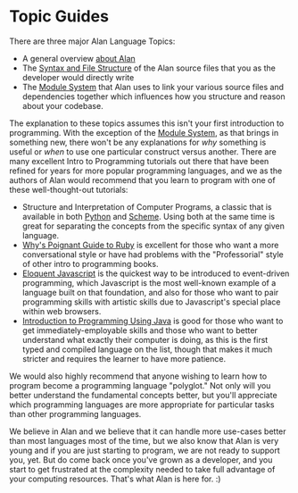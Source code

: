 # Topic Guides

There are three major Alan Language Topics: 

- A general overview [about Alan](./about-alan.md)
- The [Syntax and File Structure](./file_structure.md) of the Alan source files that you as the developer would directly write
- The [Module System](./modules.md) that Alan uses to link your various source files and dependencies together which influences how you structure and reason about your codebase.

The explanation to these topics assumes this isn't your first introduction to programming. With the exception of the [Module System](./modules.md), as that brings in something new, there won't be any explanations for *why* something is useful or *when* to use one particular construct versus another. There are many excellent Intro to Programming tutorials out there that have been refined for years for more popular programming languages, and we as the authors of Alan would recommend that you learn to program with one of these well-thought-out tutorials:

* Structure and Interpretation of Computer Programs, a classic that is available in both [Python](https://wizardforcel.gitbooks.io/sicp-in-python/content/index.html) and [Scheme](https://mitpress.mit.edu/sites/default/files/sicp/index.html). Using both at the same time is great for separating the concepts from the specific syntax of any given language.
* [Why's Poignant Guide to Ruby](https://poignant.guide/) is excellent for those who want a more conversational style or have had problems with the "Professorial" style of other intro to programming books.
* [Eloquent Javascript](https://eloquentjavascript.net/) is the quickest way to be introduced to event-driven programming, which Javascript is the most well-known example of a language built on that foundation, and also for those who want to pair programming skills with artistic skills due to Javascript's special place within web browsers.
* [Introduction to Programming Using Java](http://math.hws.edu/javanotes/) is good for those who want to get immediately-employable skills and those who want to better understand what exactly their computer is doing, as this is the first typed and compiled language on the list, though that makes it much stricter and requires the learner to have more patience.

We would also highly recommend that anyone wishing to learn how to program become a programming language "polyglot." Not only will you better understand the fundamental concepts better, but you'll appreciate which programming languages are more appropriate for particular tasks than other programming languages.

We believe in Alan and we believe that it can handle more use-cases better than most languages most of the time, but we also know that Alan is very young and if you are just starting to program, we are not ready to support you, yet. But do come back once you've grown as a developer, and you start to get frustrated at the complexity needed to take full advantage of your computing resources. That's what Alan is here for. :)
